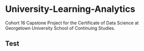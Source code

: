 # University-Learning-Analytics
Cohort 16 Capstone Project for the Certificate of Data Science at Georgetown University School of Continuing Studies.

## Test
